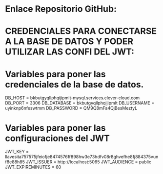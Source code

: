 

# Enlace Repositorio GitHub:
 


# CREDENCIALES PARA CONECTARSE A LA BASE DE DATOS Y PODER UTILIZAR LAS CONFI DEL JWT:

# Variables para poner las credenciales de la base de datos.
DB_HOST = bkbutgyqllphqijipmlt-mysql.services.clever-cloud.com
DB_PORT = 3306
DB_DATABASE = bkbutgyqllphqijipmlt
DB_USERNAME = uyinknp6nfeswtmm
DB_PASSWORD = QM9Q8mFa4QjBesMeztyL

# Variables para poner las configuraciones del JWT
JWT_KEY = llavesita757575jfeiofje8474576ff898hw3e73hdfv08r8ghvefhe8fj884375vunf8e88h85
JWT_ISSUER = http://localhost:5065
JWT_AUDIENCE = public
JWT_EXPIREMINUTES = 60


